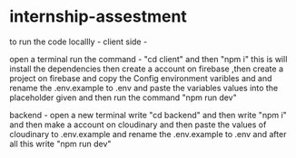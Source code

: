# internship-assestment
to run the code locallly -
client side -

open a terminal run the command -  "cd client" and then  "npm i" this is will install the dependencies
then create a account on firebase ,then create a project on firebase and copy the Config environment varibles and  and rename the .env.example to .env and paste the variables values into the placeholder given and then run the command "npm run dev"


backend -
open a new terminal write "cd backend" and then write "npm i" and then make a account on cloudinary and then paste the values of cloudinary to .env.example and rename the .env.example to .env and after all this write "npm run dev"
